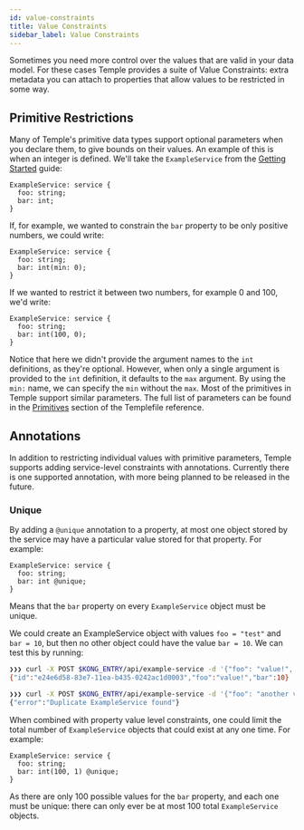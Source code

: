 ```yaml
---
id: value-constraints
title: Value Constraints
sidebar_label: Value Constraints
---
```


Sometimes you need more control over the values that are valid in your data model.
For these cases Temple provides a suite of Value Constraints: extra metadata you can attach to properties that allow values to be restricted in some way.

## Primitive Restrictions

Many of Temple's primitive data types support optional parameters when you declare them, to give bounds on their values.
An example of this is when an integer is defined. We'll take the `ExampleService` from the [Getting Started](getting-started) guide:

```templefile
ExampleService: service {
  foo: string;
  bar: int;
}
```

If, for example, we wanted to constrain the `bar` property to be only positive numbers, we could write:

```templefile
ExampleService: service {
  foo: string;
  bar: int(min: 0);
}
```

If we wanted to restrict it between two numbers, for example 0 and 100, we'd write:

```templefile
ExampleService: service {
  foo: string;
  bar: int(100, 0);
}
```

Notice that here we didn't provide the argument names to the `int` definitions, as they're optional.
However, when only a single argument is provided to the `int` definition, it defaults to the `max` argument.
By using the `min:` name, we can specify the `min` without the `max`.
Most of the primitives in Temple support similar parameters. 
The full list of parameters can be found in the [Primitives](reference/primitives) section of the Templefile reference.

## Annotations

In addition to restricting individual values with primitive parameters, Temple supports adding service-level constraints with annotations.
Currently there is one supported annotation, with more being planned to be released in the future.

### Unique

By adding a `@unique` annotation to a property, at most one object stored by the service may have a particular value stored for that property.
For example:

```templefile
ExampleService: service {
  foo: string;
  bar: int @unique;
}
```

Means that the `bar` property on every `ExampleService` object must be unique.

We could create an ExampleService object with values `foo = "test"` and `bar = 10`, but then no other object could have the value `bar = 10`. 
We can test this by running:

```bash
❯❯❯ curl -X POST $KONG_ENTRY/api/example-service -d '{"foo": "value!", "bar": 10}'
{"id":"e24e6d58-83e7-11ea-b435-0242ac1d0003","foo":"value!","bar":10}

❯❯❯ curl -X POST $KONG_ENTRY/api/example-service -d '{"foo": "another value!", "bar": 10}'
{"error":"Duplicate ExampleService found"}
```


When combined with property value level constraints, one could limit the total number of `ExampleService` objects that could exist at any one time.
For example:

```templefile
ExampleService: service {
  foo: string;
  bar: int(100, 1) @unique;
}
```

As there are only 100 possible values for the `bar` property, and each one must be unique: there can only ever be at most 100 total `ExampleService` objects.
